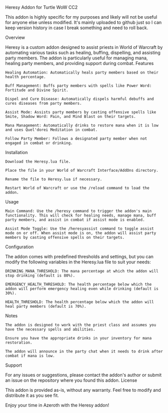 Heresy Addon for Turtle WoW CC2

This addon is highly specific for my purposes and likely will not be useful for anyone else unless modified. It's mainly uploaded to github just so I can keep version history in case I break something and need to roll back.

Overview

Heresy is a custom addon designed to assist priests in World of Warcraft by automating various tasks such as healing, buffing, dispelling, and assisting party members. The addon is particularly useful for managing mana, healing party members, and providing support during combat.
Features

    Healing Automation: Automatically heals party members based on their health percentage.

    Buff Management: Buffs party members with spells like Power Word: Fortitude and Divine Spirit.

    Dispel and Cure Disease: Automatically dispels harmful debuffs and cures diseases from party members.

    Assist Mode: Assists party members by casting offensive spells like Smite, Shadow Word: Pain, and Mind Blast on their targets.

    Mana Management: Automatically drinks to restore mana when it is low and uses Quel'dorei Meditation in combat.

    Follow Party Member: Follows a designated party member when not engaged in combat or drinking.

Installation

    Download the Heresy.lua file.

    Place the file in your World of Warcraft Interface/AddOns directory.

    Rename the file to Heresy.lua if necessary.

    Restart World of Warcraft or use the /reload command to load the addon.

Usage

    Main Command: Use the /heresy command to trigger the addon's main functionality. This will check for healing needs, manage mana, buff party members, and assist in combat if assist mode is enabled.

    Assist Mode Toggle: Use the /heresyassist command to toggle assist mode on or off. When assist mode is on, the addon will assist party members by casting offensive spells on their targets.

Configuration

The addon comes with predefined thresholds and settings, but you can modify the following variables in the Heresy.lua file to suit your needs:

    DRINKING_MANA_THRESHOLD: The mana percentage at which the addon will stop drinking (default is 80%).

    EMERGENCY_HEALTH_THRESHOLD: The health percentage below which the addon will perform emergency healing even while drinking (default is 30%).

    HEALTH_THRESHOLD: The health percentage below which the addon will heal party members (default is 70%).

Notes

    The addon is designed to work with the priest class and assumes you have the necessary spells and abilities.

    Ensure you have the appropriate drinks in your inventory for mana restoration.

    The addon will announce in the party chat when it needs to drink after combat if mana is low.

Support

For any issues or suggestions, please contact the addon's author or submit an issue on the repository where you found this addon.
License

This addon is provided as-is, without any warranty. Feel free to modify and distribute it as you see fit.

Enjoy your time in Azeroth with the Heresy addon!

